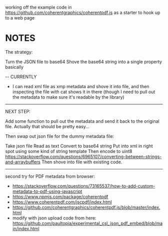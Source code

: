working off the example code in https://github.com/coherentgraphics/coherentpdf.js as a starter to hook up to a web page

# NOTES

The strategy:

Turn the JSON file to base64
Shove the base64 string into a single property basically 

--
CURRENTLY
- I can read xml file as xmp metadata and shove it into file, and then inspecting the file with cat shows it in there (though I need to pull out the metadata to make sure it's readable by the library)

---

NEXT STEP: 

Add some function to pull out the metadata and send it back to the original file.  Actually that should be pretty easy...

Then swap out json file for the dummy metadata file: 

Take json file
Read as text
Convert to base64 string
Put into xml in right spot using some kind of string template
Then encode to uint8 https://stackoverflow.com/questions/6965107/converting-between-strings-and-arraybuffers
Then shove into file with existing code.


----

second try for PDF metadata from browser:

- https://stackoverflow.com/questions/73165537/how-to-add-custom-metadata-to-pdf-using-javascript 
- https://www.npmjs.com/package/coherentpdf
- https://www.coherentpdf.com/jscpdf/index.html
- https://github.com/coherentgraphics/coherentpdf.js/blob/master/index.html
- modify with json upload code from here: https://github.com/paultopia/experimental_csl_json_pdf_embed/blob/main/index.html 
